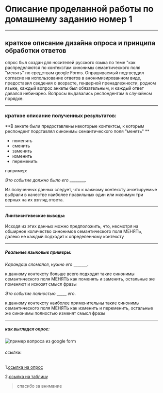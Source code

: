 # Описание проделанной работы по домашнему заданию номер 1 
****************
## краткое описание дизайна опроса и принципа обработки ответов
опрос был создан для носителей русского языка по теме "как распределяются по контекстам синонимы семантического поля "менять" по средствам google Forms. Опрашиваемый подтвердил согласие на использование ответов в анонимизированном виде, предоставил сведения о возрасте, гендерной пренадлежности, родном языке, каждый вопрос анкеты был обязательным, и каждый ответ давался небинарно. Вопросы выдавались респондентам в случайном порядке. 
****************
### краткое описание полученных результатов:

**В анкете были предоставлены некоторые контектсы, к которым респондент подставлял синонимы семантического поля "менять" **
* поменять
* сменить 
* заменить
* изменить 
* переменить

например:

_Это_ _событие_ _должно_ _было_ _его_ _________._

Из полученных данных следует, что к кажному контексту анкетируемые выбрали в качестве наиболее правильных один или мксимум три верных на их взгляд ответа. 
*******************
#### Лингвиситивеские выводы:
Исходя из этих данных можно предположить, что, несмотря на обширное количество синонимов семантического поля МЕНЯТЬ, далеко не каждый подходит к определенному контексту
*******************
##### Реальные языковые примеры:

_Карандаш_ _сломался_, _нужно_ _его_ _______.  

к данному контексту больше всего подходят такие синонимы семантического поля МЕНЯТЬ как поменять и заменить, остальные же поменяют и искозят смысл фразы 

_Это_ _событие_ _полностью_ _____ _его_. 

к данному контексту наиболее применительны такие синонимы семантического поля МЕНЯТЬ как изменить и переменить, остальные же синонимы полностью изменят смысл фразы 
******************
##### как выглядел опрос:
![пример вопроса из google form](https://sun9-82.userapi.com/impg/nDEYmhwk9U1RiYBsfpwVr7eDhRic2HU9kBuAWQ/Z2ZZkoFpIi0.jpg?size=767x389&quality=96&sign=33ad463e365798eb0123984ced4d3bd2&type=album)
###### ссылки:

1.[ссылка на опрос](https://docs.google.com/forms/d/e/1FAIpQLSfM7dvtDUXtrnfw0qYOQ5e7bVsx-H9C9Zgxx1SfcgU2kynfdA/viewform?usp=sf_link)

2.[ссылка на таблицу](https://docs.google.com/spreadsheets/d/1MUSJSY-e47BwR9S_IjW09yYc7WMxB7BQ_NAQLyahYOQ/edit?usp=sharing)

>спасибо за внимание 
